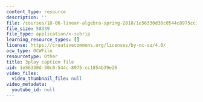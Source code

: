 ```yaml
---
content_type: resource
description: ''
file: /courses/18-06-linear-algebra-spring-2010/1e56330d30c0544c8975cc1854b39e26_IZqwi0wJovM.vtt
file_size: 58339
file_type: application/x-subrip
learning_resource_types: []
license: https://creativecommons.org/licenses/by-nc-sa/4.0/
ocw_type: OCWFile
resourcetype: Other
title: 3play caption file
uid: 1e56330d-30c0-544c-8975-cc1854b39e26
video_files:
  video_thumbnail_file: null
video_metadata:
  youtube_id: null
---
```

